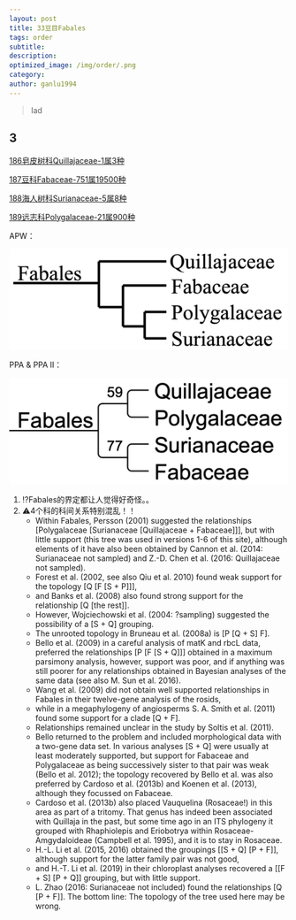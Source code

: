 ```yaml
---
layout: post
title: 33豆目Fabales
tags: order    
subtitle: 
description: 
optimized_image: /img/order/.png
category: 
author: ganlu1994  
---
```


> lad

## 3

[186皂皮树科Quillajaceae-1属3种](https://ganlu1994.github.io/186皂皮树科Quillajaceae/)

[187豆科Fabaceae-751属19500种](https://ganlu1994.github.io/187豆科Fabaceae/)

[188海人树科Surianaceae-5属8种](https://ganlu1994.github.io/188海人树科Surianaceae/)

[189远志科Polygalaceae-21属900种](https://ganlu1994.github.io/189远志科Polygalaceae/)

APW：

![](/img/phylo/64-33豆目A.png)

PPA & PPA II：

![](/img/phylo/64-33豆目P.png)

1. ⁉️Fabales的界定都让人觉得好奇怪。。
2. ⚠️4个科的科间关系特别混乱！！
    * Within Fabales, Persson (2001) suggested the relationships [Polygalaceae [Surianaceae [Quillajaceae + Fabaceae]]], but with little support (this tree was used in versions 1-6 of this site), although elements of it have also been obtained by Cannon et al. (2014: Surianaceae not sampled) and Z.-D. Chen et al. (2016: Quillajaceae not sampled). 
    * Forest et al. (2002, see also Qiu et al. 2010) found weak support for the topology [Q [F [S + P]]], 
    * and Banks et al. (2008) also found strong support for the relationship [Q [the rest]]. 
    * However, Wojciechowski et al. (2004: ?sampling) suggested the possibility of a [S + Q] grouping. 
    * The unrooted topology in Bruneau et al. (2008a) is [P [Q + S] F]. 
    * Bello et al. (2009) in a careful analysis of matK and rbcL data, preferred the relationships [P [F [S + Q]]] obtained in a maximum parsimony analysis, however, support was poor, and if anything was still poorer for any relationships obtained in Bayesian analyses of the same data (see also M. Sun et al. 2016). 
    * Wang et al. (2009) did not obtain well supported relationships in Fabales in their twelve-gene analysis of the rosids, 
    * while in a megaphylogeny of angiosperms S. A. Smith et al. (2011) found some support for a clade [Q + F]. 
    * Relationships remained unclear in the study by Soltis et al. (2011). 
    * Bello returned to the problem and included morphological data with a two-gene data set. In various analyses [S + Q] were usually at least moderately supported, but support for Fabaceae and Polygalaceae as being successively sister to that pair was weak (Bello et al. 2012); the topology recovered by Bello et al. was also preferred by Cardoso et al. (2013b) and Koenen et al. (2013), although they focussed on Fabaceae. 
    * Cardoso et al. (2013b) also placed Vauquelina (Rosaceae!) in this area as part of a tritomy. That genus has indeed been associated with Quillaja in the past, but some time ago in an ITS phylogeny it grouped with Rhaphiolepis and Eriobotrya within Rosaceae-Amgydaloideae (Campbell et al. 1995), and it is to stay in Rosaceae. 
    * H.-L. Li et al. (2015, 2016) obtained the groupings [[S + Q] [P + F]], although support for the latter family pair was not good, 
    * and H.-T. Li et al. (2019) in their chloroplast analyses recovered a [[F + S] [P + Q]] grouping, but with little support. 
    * L. Zhao (2016: Surianaceae not included) found the relationships [Q [P + F]]. The bottom line: The topology of the tree used here may be wrong.